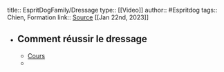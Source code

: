 title:: EspritDogFamily/Dressage
type:: [[Video]]
author:: #Espritdog 
tags:: Chien, Formation
link:: [Source](https://www.espritdog.com/chapitres/chapitre-2-dressage/)
[[Jan 22nd, 2023]]

- ## Comment réussir le dressage
	- [Cours](https://www.espritdog.com/lecons/comment-reussir-le-dressage/)
	-